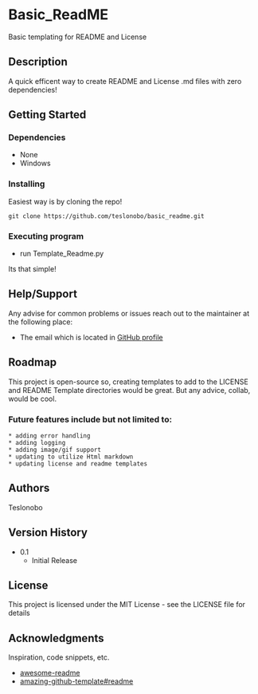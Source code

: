 # Basic_ReadME

Basic templating for README and License 

## Description

A quick efficent way to create README and License .md files with zero dependencies!

## Getting Started

### Dependencies

* None
* Windows

### Installing

Easiest way is by cloning the repo!
~~~
git clone https://github.com/teslonobo/basic_readme.git
~~~

### Executing program

* run Template_Readme.py

Its that simple!

## Help/Support

Any advise for common problems or issues reach out to the maintainer at the following place:
* The email which is located in [GitHub profile](https://github.com/teslonobo)

## Roadmap

This project is open-source so, creating templates to add to the LICENSE and README Template directories would be great. But any advice, collab, would be cool.

### Future features include but not limited to:
    * adding error handling
    * adding logging
    * adding image/gif support
    * updating to utilize Html markdown  
    * updating license and readme templates

## Authors

Teslonobo  

## Version History

* 0.1
    * Initial Release

## License

This project is licensed under the MIT License - see the LICENSE file for details

## Acknowledgments

Inspiration, code snippets, etc.
* [awesome-readme](https://github.com/matiassingers/awesome-readme)
* [amazing-github-template#readme](https://github.com/dec0dOS/amazing-github-template#readme)
